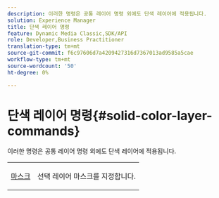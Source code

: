 ```yaml
---
description: 이러한 명령은 공통 레이어 명령 외에도 단색 레이어에 적용됩니다.
solution: Experience Manager
title: 단색 레이어 명령
feature: Dynamic Media Classic,SDK/API
role: Developer,Business Practitioner
translation-type: tm+mt
source-git-commit: f6c97606d7a4209427316d7367013ad9585a5cae
workflow-type: tm+mt
source-wordcount: '50'
ht-degree: 0%

---
```



# 단색 레이어 명령{#solid-color-layer-commands}

이러한 명령은 공통 레이어 명령 외에도 단색 레이어에 적용됩니다.

<table id="simpletable_4E563E4C797E45F390340258170BDCE4"> 
 <tr class="strow"> 
  <td class="stentry"> <p><a href="../../../../../../is-api/http-ref/image-serving-api-ref/c-http-protocol-reference/c-command-reference/r-mask.md#reference-922254e027404fb890b850e2723ee06e" type="reference" format="dita" scope="local"> 마스크</a> </p> </td> 
  <td class="stentry"> <p>선택 레이어 마스크를 지정합니다. </p></td> 
 </tr> 
</table>

